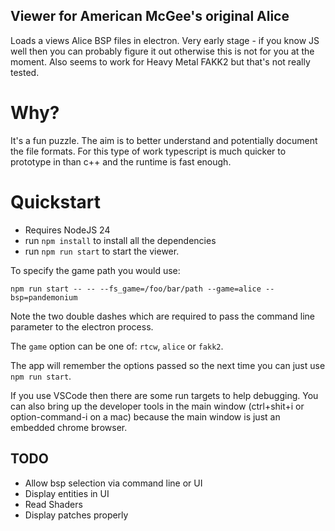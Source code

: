 ## Viewer for American McGee's original Alice

Loads a views Alice BSP files in electron. Very early stage - if you know JS well then you can probably figure it out otherwise this is not for you at the moment.
Also seems to work for Heavy Metal FAKK2 but that's not really tested.

# Why?
It's a fun puzzle. The aim is to better understand and potentially document the file formats. For this type of work typescript is much quicker to prototype in than c++ and the runtime is fast enough.

# Quickstart

* Requires NodeJS 24
* run `npm install` to install all the dependencies
* run `npm run start` to start the viewer.

To specify the game path you would use:

```npm run start -- -- --fs_game=/foo/bar/path --game=alice --bsp=pandemonium```

Note the two double dashes which are required to pass the command line parameter to the electron process.

The `game` option can be one of: `rtcw`, `alice` or `fakk2`.

The app will remember the options passed so the next time you can just use `npm run start`.

If you use VSCode then there are some run targets to help debugging. You can also bring up the developer tools in the main window (ctrl+shit+i or option-command-i on a mac) because the main window is just an embedded chrome browser.

## TODO

* Allow bsp selection via command line or UI
* Display entities in UI
* Read Shaders
* Display patches properly
